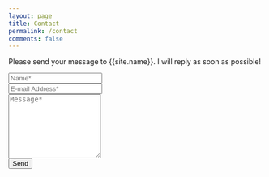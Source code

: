 ```yaml
---
layout: page
title: Contact
permalink: /contact
comments: false
---
```

<link rel="stylesheet" href="https://cdnjs.cloudflare.com/ajax/libs/bootstrap/5.2.1/css/bootstrap.min.css" integrity="sha512-siwe/oXMhSjGCwLn+scraPOWrJxHlUgMBMZXdPe2Tnk3I0x3ESCoLz7WZ5NTH6SZrywMY+PB1cjyqJ5jAluCOg==" crossorigin="anonymous" referrerpolicy="no-referrer" />
<link rel="stylesheet" href="https://cdnjs.cloudflare.com/ajax/libs/bootstrap-icons/1.9.1/font/bootstrap-icons.min.css" integrity="sha512-5PV92qsds/16vyYIJo3T/As4m2d8b6oWYfoqV+vtizRB6KhF1F9kYzWzQmsO6T3z3QG2Xdhrx7FQ+5R1LiQdUA==" crossorigin="anonymous" referrerpolicy="no-referrer" />
<script src="https://challenges.cloudflare.com/turnstile/v0/api.js" defer></script>

<form accept-charset="UTF-8" action="https://formcarry.com/s/BhrVXCNY2Nb" method="POST" enctype="multipart/form-data">
<p class="mb-4">Please send your message to {{site.name}}. I will reply as soon as possible!</p>
<div class="form-group row">
    <div class="col-md-6 mb-3">
        <input class="form-control" type="text" name="name" placeholder="Name*" required>
    </div>
    <div class="col-md-6">
        <input class="form-control" type="email" name="email" placeholder="E-mail Address*" required>
    </div>
</div>
<textarea rows="8" class="form-control mb-3" name="message" placeholder="Message*" required></textarea>
<div class="cf-turnstile" data-sitekey="0x4AAAAAABeAmS509hlZhpGa"></div>
<button class="btn btn-dark" type="submit">Send</button>
</form>